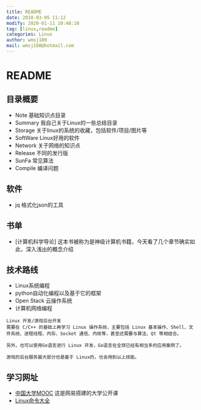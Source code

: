 ```yaml
---
title: README
date: 2018-03-05 11:12
modify: 2020-01-11 10:48:10 
tag: [linux,readme]
categories: Linux
author: wmsj100
mail: wmsj100@hotmail.com
---
```


# README

## 目录概要

- Note 基础知识点目录
- Summary 我自己关于Linux的一些总结目录
- Storage 关于linux的系统的收藏，包括软件/项目/图片等
- SoftWare Linux好用的软件
- Network 关于网络的知识点
- Release 不同的发行版
- SunFa 常见算法
- Compile 编译问题

## 软件

- jq 格式化json的工具

## 书单

- [计算机科学导论]  这本书被称为是神级计算机书籍，今天看了几个章节确实如此，深入浅出的概念介绍

## 技术路线

- Linux系统编程
- python自动化编程以及基于它的框架
- Open Stack 云操作系统
- 计算机网络编程

```
Linux 开发/游戏后台开发
需要在 C/C++ 的基础上再学习 Linux 操作系统，主要包括 Linux 基本操作、Shell、文件系统、进程线程、内存、Socket 通信、内核等，甚至还需要与算法、Qt 等相结合。

另外，也可以使用Go语言进行 Linux 开发，Go语言在全球已经有相当多的应用案例了。

游戏的后台服务器大部分也是基于 Linux的，也会用到以上技能。
```

## 学习网址

- [中国大学MOOC](https://www.icourse163.org) 这是网易搭建的大学公开课
- [Linux命令大全](https://man.linuxde.net/)

